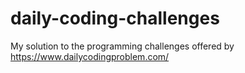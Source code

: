 # daily-coding-challenges
My solution to the programming challenges offered by https://www.dailycodingproblem.com/
